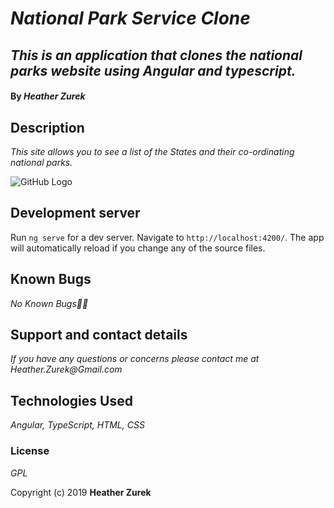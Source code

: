 # _National Park Service Clone_

## _This is an application that clones the national parks website using Angular and typescript._

#### By _**Heather Zurek**_

## Description

_This site allows you to see a list of the States and their co-ordinating national parks._

![GitHub Logo](/screenshot.png")

## Development server

Run `ng serve` for a dev server. Navigate to `http://localhost:4200/`. The app will automatically reload if you change any of the source files.

## Known Bugs

_No Known Bugs🐛🐞_

## Support and contact details

_If you have any questions or concerns please contact me at Heather.Zurek@Gmail.com_

## Technologies Used

_Angular, TypeScript, HTML, CSS_

### License

*GPL*

Copyright (c) 2019 **Heather Zurek**
